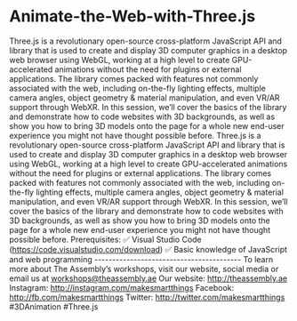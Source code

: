 # Animate-the-Web-with-Three.js
Three.js is a revolutionary open-source cross-platform JavaScript API and library that is used to create and display 3D computer graphics in a desktop web browser using WebGL, working at a high level to create GPU-accelerated animations without the need for plugins or external applications. The library comes packed with features not commonly associated with the web, including on-the-fly lighting effects, multiple camera angles, object geometry &amp; material manipulation, and even VR/AR support through WebXR. In this session, we’ll cover the basics of the library and demonstrate how to code websites with 3D backgrounds, as well as show you how to bring 3D models onto the page for a whole new end-user experience you might not have thought possible before. Three.js is a revolutionary open-source cross-platform JavaScript API and library that is used to create and display 3D computer graphics in a desktop web browser using WebGL, working at a high level to create GPU-accelerated animations without the need for plugins or external applications. The library comes packed with features not commonly associated with the web, including on-the-fly lighting effects, multiple camera angles, object geometry &amp; material manipulation, and even VR/AR support through WebXR. In this session, we’ll cover the basics of the library and demonstrate how to code websites with 3D backgrounds, as well as show you how to bring 3D models onto the page for a whole new end-user experience you might not have thought possible before. Prerequisites: ✅ Visual Studio Code (https://code.visualstudio.com/download) ✅ Basic knowledge of JavaScript and web programming ----------------------------------------- To learn more about The Assembly’s workshops, visit our website, social media or email us at workshops@theassembly.ae Our website: http://theassembly.ae Instagram: http://instagram.com/makesmartthings Facebook: http://fb.com/makesmartthings Twitter: http://twitter.com/makesmartthings #3DAnimation #Three.js
